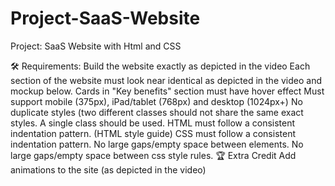 # Project-SaaS-Website
Project: SaaS Website with Html and CSS

🛠  Requirements:
Build the website exactly as depicted in the video
Each section of the website must look near identical as depicted in the video and mockup below.
Cards in "Key benefits" section must have hover effect
Must support mobile (375px), iPad/tablet (768px) and desktop (1024px+)
No duplicate styles (two different classes should not share the same exact styles. A single class should be used.
HTML must follow a consistent indentation pattern. (HTML style guide)
CSS must follow a consistent indentation pattern.
No large gaps/empty space between elements.
No large gaps/empty space between css style rules.
🏆  Extra Credit
Add animations to the site (as depicted in the video)

